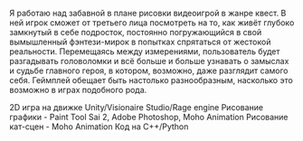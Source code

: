 Я работаю над забавной в плане рисовки видеоигрой в жанре квест. В ней игрок сможет от третьего лица посмотреть на то, как живёт глубоко замкнутый в себе подросток, постоянно погружающийся в свой вымышленный фэнтези-мирок в попытках спрятаться от жестокой реальности. Перемещаясь между измерениями, пользователь будет разгадывать головоломки и всё больше и больше узнавать о замыслах и судьбе главного героя, в котором, возможно, даже разглядит самого себя. Геймплей обещает быть настолько разнообразным, насколько это возможно в играх подобного рода.

2D игра на движке Unity/Visionaire Studio/Rage engine
Рисование графики - Paint Tool Sai 2, Adobe Photoshop, Moho Animation
Рисование кат-сцен - Moho Animation
Код на C++/Python
